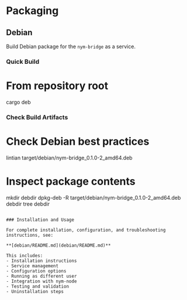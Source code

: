 # Packaging

## Debian

Build Debian package for the `nym-bridge` as a service.

### Quick Build


# From repository root
cargo deb

### Check Build Artifacts


# Check Debian best practices
lintian target/debian/nym-bridge_0.1.0-2_amd64.deb

# Inspect package contents
mkdir debdir
dpkg-deb -R target/debian/nym-bridge_0.1.0-2_amd64.deb debdir
tree debdir
```

### Installation and Usage

For complete installation, configuration, and troubleshooting instructions, see:

**[debian/README.md](debian/README.md)**

This includes:
- Installation instructions
- Service management
- Configuration options
- Running as different user
- Integration with nym-node
- Testing and validation
- Uninstallation steps
